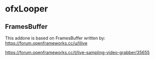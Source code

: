 # ofxLooper

## FramesBuffer

This addone is based on FramesBuffer written by: https://forum.openframeworks.cc/u/lilive

https://forum.openframeworks.cc/t/live-sampling-video-grabber/35655
